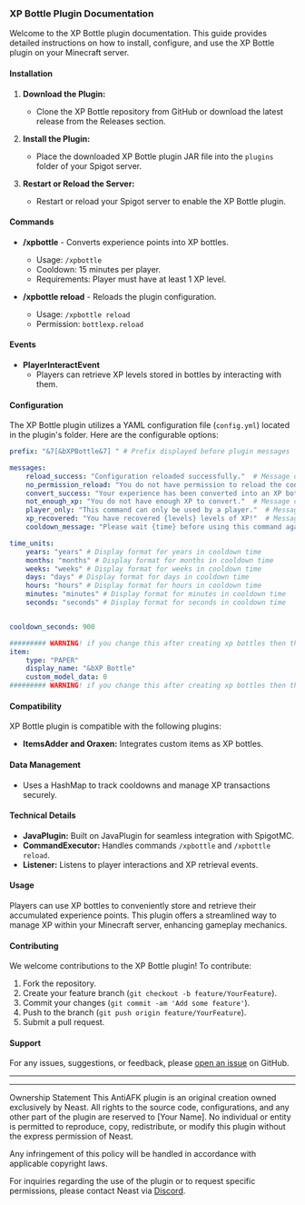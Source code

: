 ### XP Bottle Plugin Documentation

Welcome to the XP Bottle plugin documentation. This guide provides detailed instructions on how to install, configure, and use the XP Bottle plugin on your Minecraft server.

#### Installation

1. **Download the Plugin:**
   - Clone the XP Bottle repository from GitHub or download the latest release from the Releases section.

2. **Install the Plugin:**
   - Place the downloaded XP Bottle plugin JAR file into the `plugins` folder of your Spigot server.

3. **Restart or Reload the Server:**
   - Restart or reload your Spigot server to enable the XP Bottle plugin.

#### Commands

- **/xpbottle** - Converts experience points into XP bottles.
  - Usage: `/xpbottle`
  - Cooldown: 15 minutes per player.
  - Requirements: Player must have at least 1 XP level.

- **/xpbottle reload** - Reloads the plugin configuration.
  - Usage: `/xpbottle reload`
  - Permission: `bottlexp.reload`

#### Events

- **PlayerInteractEvent**
  - Players can retrieve XP levels stored in bottles by interacting with them.

#### Configuration

The XP Bottle plugin utilizes a YAML configuration file (`config.yml`) located in the plugin's folder. Here are the configurable options:

```yaml
prefix: "&7[&bXPBottle&7] " # Prefix displayed before plugin messages

messages:
    reload_success: "Configuration reloaded successfully."  # Message displayed when the configuration is successfully reloaded.
    no_permission_reload: "You do not have permission to reload the configuration."  # Message displayed when a user tries to reload the configuration without permission.
    convert_success: "Your experience has been converted into an XP bottle."  # Message displayed when a player successfully converts their experience into an XP bottle.
    not_enough_xp: "You do not have enough XP to convert."  # Message displayed when a player does not have enough XP to perform a conversion.
    player_only: "This command can only be used by a player."  # Message displayed when a non-player entity tries to use a command restricted to players.
    xp_recovered: "You have recovered {levels} levels of XP!"  # Message displayed when a player successfully recovers XP levels.
    cooldown_message: "Please wait {time} before using this command again."  # Message displayed when a player tries to use a command that is on cooldown.

time_units:
    years: "years" # Display format for years in cooldown time
    months: "months" # Display format for months in cooldown time
    weeks: "weeks" # Display format for weeks in cooldown time
    days: "days" # Display format for days in cooldown time
    hours: "hours" # Display format for hours in cooldown time
    minutes: "minutes" # Display format for minutes in cooldown time
    seconds: "seconds" # Display format for seconds in cooldown time


cooldown_seconds: 900

######### WARNING! if you change this after creating xp bottles then they will be deactivated #########
item:
    type: "PAPER"
    display_name: "&bXP Bottle"
    custom_model_data: 0
######### WARNING! if you change this after creating xp bottles then they will be deactivated #########
```

#### Compatibility

XP Bottle plugin is compatible with the following plugins:

- **ItemsAdder and Oraxen:** Integrates custom items as XP bottles.

#### Data Management

- Uses a HashMap to track cooldowns and manage XP transactions securely.

#### Technical Details

- **JavaPlugin:** Built on JavaPlugin for seamless integration with SpigotMC.
- **CommandExecutor:** Handles commands `/xpbottle` and `/xpbottle reload`.
- **Listener:** Listens to player interactions and XP retrieval events.

#### Usage

Players can use XP bottles to conveniently store and retrieve their accumulated experience points. This plugin offers a streamlined way to manage XP within your Minecraft server, enhancing gameplay mechanics.

#### Contributing

We welcome contributions to the XP Bottle plugin! To contribute:

1. Fork the repository.
2. Create your feature branch (`git checkout -b feature/YourFeature`).
3. Commit your changes (`git commit -am 'Add some feature'`).
4. Push to the branch (`git push origin feature/YourFeature`).
5. Submit a pull request.

#### Support

For any issues, suggestions, or feedback, please [open an issue](https://github.com/Neast1337/XpBottle/issues) on GitHub.

---

---

Ownership Statement
This AntiAFK plugin is an original creation owned exclusively by Neast. All rights to the source code, configurations, and any other part of the plugin are reserved to [Your Name]. No individual or entity is permitted to reproduce, copy, redistribute, or modify this plugin without the express permission of Neast.

Any infringement of this policy will be handled in accordance with applicable copyright laws.

For inquiries regarding the use of the plugin or to request specific permissions, please contact Neast via [Discord](https://discord.gg/jjEGrtt9t4).

